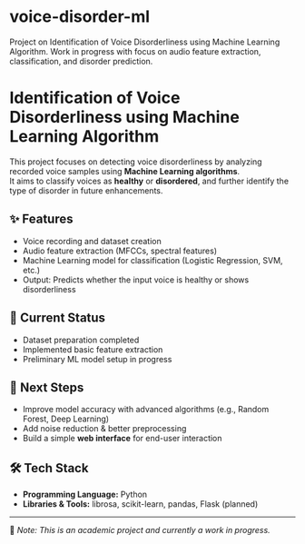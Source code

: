 # voice-disorder-ml
Project on Identification of Voice Disorderliness using Machine Learning Algorithm. Work in progress with focus on audio feature extraction, classification, and disorder prediction.

# Identification of Voice Disorderliness using Machine Learning Algorithm

This project focuses on detecting voice disorderliness by analyzing recorded voice samples using **Machine Learning algorithms**.  
It aims to classify voices as **healthy** or **disordered**, and further identify the type of disorder in future enhancements.

## ✨ Features
- Voice recording and dataset creation
- Audio feature extraction (MFCCs, spectral features)
- Machine Learning model for classification (Logistic Regression, SVM, etc.)
- Output: Predicts whether the input voice is healthy or shows disorderliness

## 📌 Current Status
- Dataset preparation completed
- Implemented basic feature extraction
- Preliminary ML model setup in progress

## 🚀 Next Steps
- Improve model accuracy with advanced algorithms (e.g., Random Forest, Deep Learning)
- Add noise reduction & better preprocessing
- Build a simple **web interface** for end-user interaction

## 🛠️ Tech Stack
- **Programming Language:** Python  
- **Libraries & Tools:** librosa, scikit-learn, pandas, Flask (planned)  

---

🔹 *Note: This is an academic project and currently a work in progress.*  

